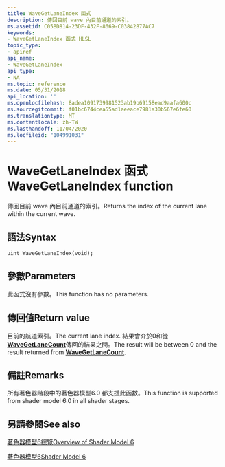 ```yaml
---
title: WaveGetLaneIndex 函式
description: 傳回目前 wave 內目前通道的索引。
ms.assetid: C05BD814-23DF-432F-8669-C03842B77AC7
keywords:
- WaveGetLaneIndex 函式 HLSL
topic_type:
- apiref
api_name:
- WaveGetLaneIndex
api_type:
- NA
ms.topic: reference
ms.date: 05/31/2018
api_location: ''
ms.openlocfilehash: 8adea1091739981523ab19b69158ead9aafa600c
ms.sourcegitcommit: f01bc6744cea55ad1aeeace7981a30b567e6fe60
ms.translationtype: MT
ms.contentlocale: zh-TW
ms.lasthandoff: 11/04/2020
ms.locfileid: "104991031"
---
```

# <a name="wavegetlaneindex-function"></a><span data-ttu-id="7be60-104">WaveGetLaneIndex 函式</span><span class="sxs-lookup"><span data-stu-id="7be60-104">WaveGetLaneIndex function</span></span>

<span data-ttu-id="7be60-105">傳回目前 wave 內目前通道的索引。</span><span class="sxs-lookup"><span data-stu-id="7be60-105">Returns the index of the current lane within the current wave.</span></span>

## <a name="syntax"></a><span data-ttu-id="7be60-106">語法</span><span class="sxs-lookup"><span data-stu-id="7be60-106">Syntax</span></span>

``` syntax
uint WaveGetLaneIndex(void);
```

## <a name="parameters"></a><span data-ttu-id="7be60-107">參數</span><span class="sxs-lookup"><span data-stu-id="7be60-107">Parameters</span></span>

<span data-ttu-id="7be60-108">此函式沒有參數。</span><span class="sxs-lookup"><span data-stu-id="7be60-108">This function has no parameters.</span></span>

## <a name="return-value"></a><span data-ttu-id="7be60-109">傳回值</span><span class="sxs-lookup"><span data-stu-id="7be60-109">Return value</span></span>

<span data-ttu-id="7be60-110">目前的航道索引。</span><span class="sxs-lookup"><span data-stu-id="7be60-110">The current lane index.</span></span> <span data-ttu-id="7be60-111">結果會介於0和從 [**WaveGetLaneCount**](wavegetlanecount.md)傳回的結果之間。</span><span class="sxs-lookup"><span data-stu-id="7be60-111">The result will be between 0 and the result returned from [**WaveGetLaneCount**](wavegetlanecount.md).</span></span>

## <a name="remarks"></a><span data-ttu-id="7be60-112">備註</span><span class="sxs-lookup"><span data-stu-id="7be60-112">Remarks</span></span>

<span data-ttu-id="7be60-113">所有著色器階段中的著色器模型6.0 都支援此函數。</span><span class="sxs-lookup"><span data-stu-id="7be60-113">This function is supported from shader model 6.0 in all shader stages.</span></span> 



 

## <a name="see-also"></a><span data-ttu-id="7be60-114">另請參閱</span><span class="sxs-lookup"><span data-stu-id="7be60-114">See also</span></span>

<dl> <dt>

[<span data-ttu-id="7be60-115">著色器模型6總覽</span><span class="sxs-lookup"><span data-stu-id="7be60-115">Overview of Shader Model 6</span></span>](hlsl-shader-model-6-0-features-for-direct3d-12.md)
</dt> <dt>

[<span data-ttu-id="7be60-116">著色器模型6</span><span class="sxs-lookup"><span data-stu-id="7be60-116">Shader Model 6</span></span>](shader-model-6-0.md)
</dt> </dl>

 

 





